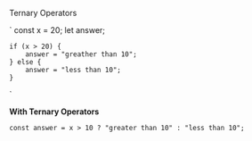 Ternary Operators

` const x = 20;
let answer;

    if (x > 20) {
        answer = "greather than 10";
    } else {
        answer = "less than 10";
    }

`

**With Ternary Operators**

`const answer = x > 10 ? "greater than 10" : "less than 10";`
